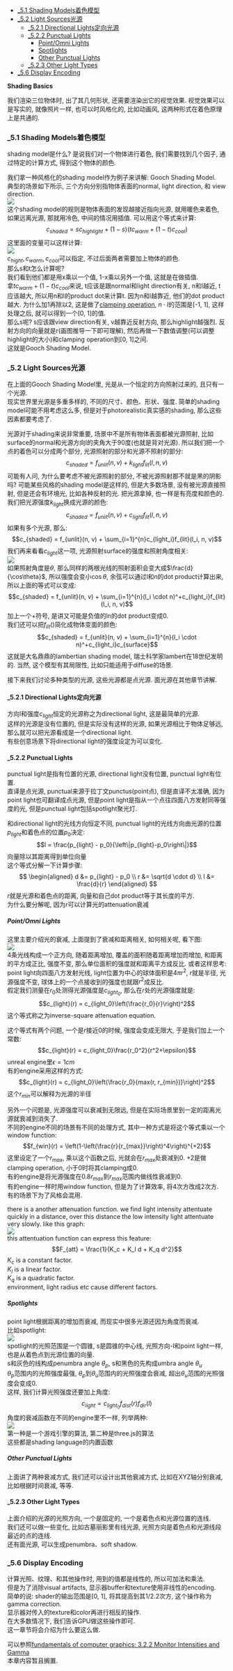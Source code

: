 <!-- TOC -->

- [_5.1 Shading Models着色模型](#_51-shading-models着色模型)
- [_5.2 Light Sources光源](#_52-light-sources光源)
  - [_5.2.1 Directional Lights定向光源](#_521-directional-lights定向光源)
  - [_5.2.2 Punctual Lights](#_522-punctual-lights)
    - [Point/Omni Lights](#pointomni-lights)
    - [Spotlights](#spotlights)
    - [Other Punctual Lights](#other-punctual-lights)
  - [_5.2.3 Other Light Types](#_523-other-light-types)
- [_5.6 Display Encoding](#_56-display-encoding)

<!-- /TOC -->

**Shading Basics**

我们渲染三位物体时, 出了其几何形状, 还需要渲染出它的视觉效果. 视觉效果可以是写实的, 就像照片一样, 也可以时风格化的, 比如动画风, 这两种形式在着色原理上是共通的.

<a id="markdown-_51-shading-models着色模型" name="_51-shading-models着色模型"></a>
### _5.1 Shading Models着色模型

shading model是什么? 是说我们对一个物体进行着色, 我们需要找到几个因子, 通过特定的计算方式, 得到这个物体的颜色.  

我们拿一种风格化的shading model作为例子来讲解: Gooch Shading Model.  
典型的场景如下所示, 三个方向分别指物体表面的normal, light direction, 和 view direction.  
![](shading_model_vector.png)  
这个shading model的规则是物体表面的发现越接近指向光源, 就用暖色来着色, 如果远离光源, 那就用冷色, 中间的情况用插值. 可以用这个等式来计算:
$$c_{shaded} = sc_{highlight} + (1-s)(tc_{warm} + (1-t)c_{cool})$$
这里面的变量可以这样计算:  
![](gooch_shading_model.png)  
$c_{hight}, c_{warm}, c_{cool}$可以指定, 不过后面两者需要加上物体的颜色.  
那么s和t怎么计算呢?  
我们看到他们都是用x乘以一个值, 1-x乘以另外一个值, 这就是在做插值.  
拿$tc_{warm}+(1-t)c_{cool}$来说, t应该是跟normal和light direction有关, n和l越近, t应该越大, 所以用n和l的product dot来计算t. 因为n和l越靠近, 他们的dot product越大. 为什么加1再除以2, 这是做了[clamping operation](https://en.wikipedia.org/wiki/Clamping_(graphics)), $n \cdot l$的范围是[-1, 1], 这样处理之后, 就可以得到一个[0, 1]的值.  
那么s呢? s应该跟view direction有关, v越靠近反射方向, 那么highlight越强烈. 反射方向的向量就是r(画图推导一下即可理解), 然后再做一下数值调整(可以调整highlight的大小)和clamping operation到[0, 1]之间.  
这就是Gooch Shading Model.

### _5.2 Light Sources光源

在上面的Gooch Shading Model里, 光是从一个恒定的方向照射过来的, 且只有一个光源.  
现实世界里光源是多重多样的, 不同的尺寸、颜色、形状、强度. 简单的shading model可能不用考虑这么多, 但是对于photorealistic真实感的shading, 那么这些因素都要考虑了.

光源对于shading来说非常重要, 场景中不是所有物体表面都被光源照射, 比如surface的normal和光源方向l的夹角大于90度(也就是背对光源). 所以我们把一个点的着色可以分成两个部分, 光源照射的部分和光源不照射的部分:
$$c_{shaded} = f_{unlit}(n, v) + k_{light}f_{lit}(l, n, v)$$
可能有人问, 为什么要考虑不被光源照射的部分, 不被光源照射那不就是黑的阴影吗? 可能某些风格的shading model是这样的, 但是大多数场景, 没有被光源直接照射, 但是还会有环境光, 比如各种反射的光. 把光源拿掉, 也一样是有亮度和颜色的.  
我们把光源强度$k_{light}$换成光源的颜色:
$$c_{shaded} = f_{unlit}(n, v) + c_{light}f_{lit}(l, n, v)$$
如果有多个光源, 那么:
$$c_{shaded} = f_{unlit}(n, v) + \sum_{i=1}^{n}c_{light_i}f_{lit}(l_i, n, v)$$
我们再来看看$c_{light}$这一项, 光源照射surface的强度和照射角度相关:  
![](light_source.png)  
如果照射角度是$\theta$, 那么同样的两根光线的照射面积会变大成$\frac{d}{\cos\theta}$, 所以强度会变小$\cos\theta$, 余弦可以通过l和n的dot product计算出来, 所以上面的等式可以变成:
$$c_{shaded} = f_{unlit}(n, v) + \sum_{i=1}^{n}(l_i \cdot n)^+c_{light_i}f_{lit}(l_i, n, v)$$
加上一个+符号, 是讲又可能是负值的ln的dot product变成0.  
我们还可以把$f_{lit}()$简化成物体变面的颜色:
$$c_{shaded} = f_{unlit}(n, v) + \sum_{i=1}^{n}(l_i \cdot n)^+c_{light_i}c_{surface}$$
这就是大名鼎鼎的lambertian shading model, 瑞士科学家lambert在18世纪发明的. 当然, 这个模型有其局限性, 比如只能适用于diffuse的场景.  

接下来我们讨论多种类型的光源, 这些光源都是点光源. 面光源在其他章节讲解.

#### _5.2.1 Directional Lights定向光源

方向l和强度$c_{light}$恒定的光源称之为directional light, 这是最简单的光源.  
这样的光源是没有位置的, 但是实际没有这样的光源, 如果光源相比于物体足够远, 那么就可以把光源看成是一个directional light.  
有些创意场景下将directional light的强度设定为可以变化.

#### _5.2.2 Punctual Lights

punctual light是指有位置的光源, directional light没有位置, punctual light有位置.  
直译是点光源, punctual来源于拉丁文punctus(point点), 但是直译不太准确, 因为point light也可翻译成点光源, 但是point light是指从一个点往四面八方发射同等强度的光, 但是punctual light包括spotlight聚光灯.

和directional light的光线方向恒定不同, punctual light的光线方向由光源的位置$p_{light}$和着色点的位置$p_0$决定:
$$l = \frac{p_{light} - p_0}{\left\|p_{light}-p_0\right\|}$$
向量除以其距离得到单位向量  
这个等式分解一下计算步骤:
$$
\begin{aligned}
  d &= p_{light} - p_0 \\
  r &= \sqrt{d \cdot d} \\
  l &= \frac{d}{r}
\end{aligned}
$$
$r$就是光源和着色点的距离, 向量和自己dot product等于其长度的平方.  
为什么要分解呢, 因为$r$可以计算光的attenuation衰减

##### Point/Omni Lights

这里主要介绍光的衰减, 上面提到了衰减和距离相关, 如何相关呢, 看下图:  
![](light_attenuation.png)  
4条光线构成一个正方向, 随着距离增加, 覆盖的面积随着距离增加而增加, 和距离的平方成正比, 强度不变, 那么单位面积的强度就和距离平方成反比. 或者这样思考: point light向四面八方发射光线, light位置为中心的球体面积是$4\pi r^2$, $r$就是半径, 光源强度不变, 球体上的一个点接收到的强度也就跟$r^2$成反比.  
假定我们测量在$r_0$处测得光源强度是$c_{light_0}$, 那么在$r$处的光源强度就是:
$$c_{light}(r) = c_{light_0}\left(\frac{r_0}{r}\right)^2$$
这个等式称之为inverse-square attenuation equation.

这个等式有两个问题, 一个是$r$接近0的时候, 强度会变成无限大, 于是我们加上一个常数:
$$c_{light}(r) = c_{light_0}\frac{r_0^2}{r^2+\epsilon}$$
unreal engine里$\epsilon = 1cm$  
有的engine采用这样的方式:
$$c_{light}(r) = c_{light_0}\left(\frac{r_0}{max(r, r_{min})}\right)^2$$
这个$r_{min}$可以解释为光源的半径

另外一个问题是, 光源强度可以衰减到无限远, 但是在实际场景里到一定的距离光源就衰减到消失了.  
不同的engine不同的场景有不同的处理方式, 其中一种方式是将这个等式乘以一个window function:
$$f_{win}(r) = \left(1-\left(\frac{r}{r_{max}}\right)^4\right)^{+2}$$
这里设定了一个$r_{max}$, 乘以这个函数之后, 光就会在$r_{max}$处衰减到0. +2是做clamping operation, 小于0时将其clamping成0.  
有的engine是将光源强度在$0.8r_{max}$到$r_{max}$范围内做线性衰减到0.  
有的engine一样时用window function, 但是为了计算效率, 将4次方改成2次方.  
有的场景下为了风格会混用.

there is a another attenuation function. we find light intensity attentuate quickly in a distance, over this distance the low intensity light attentuate very slowly. like this graph:  
<img src="_images/real_time_rendering/attentuation_graph.png">  
this attentuation function can express this feature:
$$F_{att} = \frac{1}{K_c + K_l d + K_q d^2}$$
$K_c$ is a constant factor.  
$K_l$ is a linear factor.  
$K_q$ is a quadratic factor.  
environment, light radius etc cause different factors.

##### Spotlights

point light根据距离的增加而衰减, 而现实中很多光源还因为角度而衰减.  
比如spotlight:  
![](spotlight.png)  
spotlight的光照范围是一个圆锥, s是圆锥的中心线, 光照方向-l和point light一样, 也是从着色点到光源位置的向量.  
s和灰色的线构成penumbra angle $\theta_p$, s和黑色的先构成umbra angle $\theta_u$  
$\theta_p$范围内的光照强度最强, $\theta_p$到$\theta_u$范围内的光照强度会衰减, 超出$\theta_u$范围的光照强度会变成0.  
这样, 我们计算光照强度还要加上角度:
$$c_{light} = c_{light_0}f_{dist}(r)f_{dir}(l)$$
角度的衰减函数在不同的engine里不一样, 列举两种:  
![](direction_falloff.png)  
第一种是一个游戏引擎的算法, 第二种是three.js的算法  
这些都是shading language的内置函数

##### Other Punctual Lights

上面讲了两种衰减方式, 我们还可以设计出其他衰减方式, 比如在XYZ轴分别衰减, 比如根据时间衰减, 等等.

#### _5.2.3 Other Light Types

上面介绍的光源的光照方向, 一个是固定的, 一个是着色点和光源位置的连线.  
我们还可以做一些变化, 比如古墓丽影里有线光源, 光照方向是着色点和光源线段最近的点的连线.  
还有面光源, 可以生成penumbra、soft shadow.

### _5.6 Display Encoding

计算光照、纹理、和其他操作时, 用到的值都是线性的, 所以可加法和乘法.  
但是为了消除visual artifacts, 显示器buffer和texture使用非线性的encoding.  
简单的说: shader的输出范围是[0, 1], 将其提高到其1/2.2次方, 这个操作称为gamma correction.  
显示器对传入的texture和color再进行相反的操作.  
在大多数情况下, 我们告诉GPU做这些操作即可.  
这一章节将会介绍为什么要这么做.

可以参照[fundamentals of computer graphics: 3.2.2 Monitor Intensities and Gamma](docs/FundamentalsofComputerGraphics/3_raster_images?id=_322-monitor-intensities-and-gamma)  
本章内容暂且搁置.